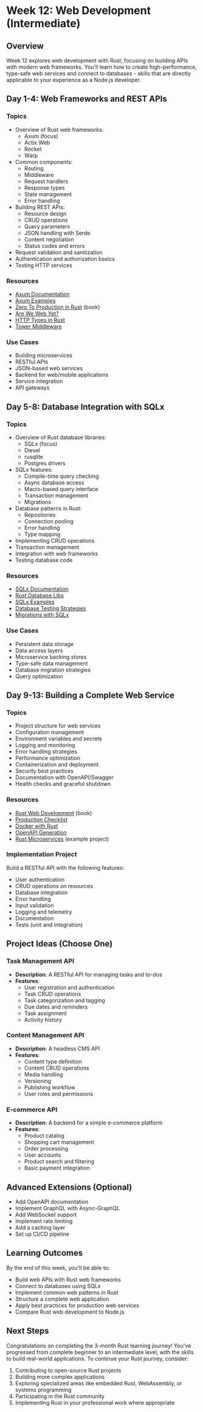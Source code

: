 # Week 12: Web Development (Intermediate)

## Overview

Week 12 explores web development with Rust, focusing on building APIs with modern web frameworks. You'll learn how to create high-performance, type-safe web services and connect to databases - skills that are directly applicable to your experience as a Node.js developer.

## Day 1-4: Web Frameworks and REST APIs

### Topics

- Overview of Rust web frameworks:
  - Axum (focus)
  - Actix Web
  - Rocket
  - Warp
- Common components:
  - Routing
  - Middleware
  - Request handlers
  - Response types
  - State management
  - Error handling
- Building REST APIs:
  - Resource design
  - CRUD operations
  - Query parameters
  - JSON handling with Serde
  - Content negotiation
  - Status codes and errors
- Request validation and sanitization
- Authentication and authorization basics
- Testing HTTP services

### Resources

- [Axum Documentation](https://docs.rs/axum/latest/axum/)
- [Axum Examples](https://github.com/tokio-rs/axum/tree/main/examples)
- [Zero To Production in Rust](https://www.zero2prod.com/) (book)
- [Are We Web Yet?](https://www.arewewebyet.org/)
- [HTTP Types in Rust](https://docs.rs/http/latest/http/)
- [Tower Middleware](https://docs.rs/tower/latest/tower/)

### Use Cases

- Building microservices
- RESTful APIs
- JSON-based web services
- Backend for web/mobile applications
- Service integration
- API gateways

## Day 5-8: Database Integration with SQLx

### Topics

- Overview of Rust database libraries:
  - SQLx (focus)
  - Diesel
  - rusqlite
  - Postgres drivers
- SQLx features:
  - Compile-time query checking
  - Async database access
  - Macro-based query interface
  - Transaction management
  - Migrations
- Database patterns in Rust:
  - Repositories
  - Connection pooling
  - Error handling
  - Type mapping
- Implementing CRUD operations
- Transaction management
- Integration with web frameworks
- Testing database code

### Resources

- [SQLx Documentation](https://docs.rs/sqlx/latest/sqlx/)
- [Rust Database Libs](https://www.arewewebyet.org/topics/database/)
- [SQLx Examples](https://github.com/launchbadge/sqlx/tree/main/examples)
- [Database Testing Strategies](https://blog.logrocket.com/testing-sqlx-interactions-rust/)
- [Migrations with SQLx](https://docs.rs/sqlx/latest/sqlx/migrate/index.html)

### Use Cases

- Persistent data storage
- Data access layers
- Microservice backing stores
- Type-safe data management
- Database migration strategies
- Query optimization

## Day 9-13: Building a Complete Web Service

### Topics

- Project structure for web services
- Configuration management
- Environment variables and secrets
- Logging and monitoring
- Error handling strategies
- Performance optimization
- Containerization and deployment
- Security best practices
- Documentation with OpenAPI/Swagger
- Health checks and graceful shutdown

### Resources

- [Rust Web Development](https://www.manning.com/books/rust-web-development) (book)
- [Production Checklist](https://www.lpalmieri.com/posts/2020-05-24-zero-to-production-4-are-we-observable-yet/)
- [Docker with Rust](https://docs.docker.com/language/rust/)
- [OpenAPI Generation](https://github.com/paperclip-rs/paperclip)
- [Rust Microservices](https://github.com/Plume-org/plume) (example project)

### Implementation Project

Build a RESTful API with the following features:

- User authentication
- CRUD operations on resources
- Database integration
- Error handling
- Input validation
- Logging and telemetry
- Documentation
- Tests (unit and integration)

## Project Ideas (Choose One)

### Task Management API

- **Description**: A RESTful API for managing tasks and to-dos
- **Features**:
  - User registration and authentication
  - Task CRUD operations
  - Task categorization and tagging
  - Due dates and reminders
  - Task assignment
  - Activity history

### Content Management API

- **Description**: A headless CMS API
- **Features**:
  - Content type definition
  - Content CRUD operations
  - Media handling
  - Versioning
  - Publishing workflow
  - User roles and permissions

### E-commerce API

- **Description**: A backend for a simple e-commerce platform
- **Features**:
  - Product catalog
  - Shopping cart management
  - Order processing
  - User accounts
  - Product search and filtering
  - Basic payment integration

## Advanced Extensions (Optional)

- Add OpenAPI documentation
- Implement GraphQL with Async-GraphQL
- Add WebSocket support
- Implement rate limiting
- Add a caching layer
- Set up CI/CD pipeline

## Learning Outcomes

By the end of this week, you'll be able to:

- Build web APIs with Rust web frameworks
- Connect to databases using SQLx
- Implement common web patterns in Rust
- Structure a complete web application
- Apply best practices for production web services
- Compare Rust web development to Node.js

## Next Steps

Congratulations on completing the 3-month Rust learning journey! You've progressed from complete beginner to an intermediate level, with the skills to build real-world applications. To continue your Rust journey, consider:

1. Contributing to open-source Rust projects
2. Building more complex applications
3. Exploring specialized areas like embedded Rust, WebAssembly, or systems programming
4. Participating in the Rust community
5. Implementing Rust in your professional work where appropriate
